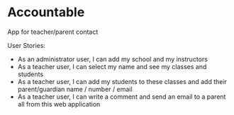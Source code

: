 # Accountable
App for teacher/parent contact

User Stories:
- As an administrator user, I can add my school and my instructors
- As a teacher user, I can select my name and see my classes and students
- As a teacher user, I can add my students to these classes and add their parent/guardian name / number / email
- As a teacher user, I can write a comment and send an email to a parent all from this web application
